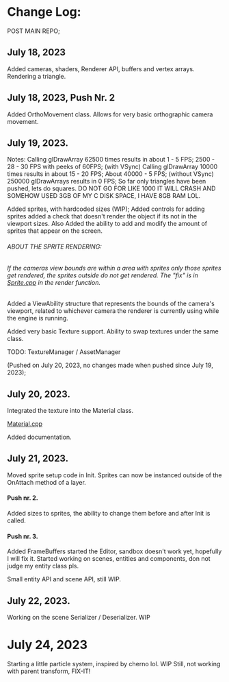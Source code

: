 # Change Log:

POST MAIN REPO;

## July 18, 2023

Added cameras, shaders, Renderer API, buffers and vertex arrays.
Rendering a triangle.

## July 18, 2023, Push Nr. 2

Added OrthoMovement class. Allows for very basic orthographic camera movement.

## July 19, 2023.

Notes:
Calling glDrawArray 62500 times results in about 1 - 5 FPS; 2500 - 28 - 30 FPS with peeks of 60FPS; (with VSync)
Calling glDrawArray 10000 times results in about 15 - 20 FPS; About 40000 - 5 FPS; (without VSync)
250000 glDrawArrays results in 0 FPS;
So far only triangles have been pushed, lets do squares.
DO NOT GO FOR LIKE 1000 IT WILL CRASH AND SOMEHOW USED 3GB OF MY C DISK SPACE, I HAVE 8GB RAM LOL.

Added sprites, with hardcoded sizes (WIP); Added controls for adding sprites added a check that doesn't render the object if its not in the viewport sizes.
Also Added the ability to add and modify the amount of sprites that appear on the screen.

###### ABOUT THE SPRITE RENDERING:

###### If the cameras view bounds are within a area with sprites only those sprites get rendered, the sprites outside do not get rendered. The "fix" is in [Sprite.cpp](Engine/Source/Renderer/Objects/Sprite.cpp) in the render function.

Added a ViewAbility structure that represents the bounds of the camera's viewport, related to whichever camera the renderer is currently using while the engine is running.

Added very basic Texture support. Ability to swap textures under the same class.

TODO: TextureManager / AssetManager

(Pushed on July 20, 2023, no changes made when pushed since July 19, 2023);

## July 20, 2023.

Integrated the texture into the Material class.

[Material.cpp](Engine/Source/Renderer/Material.cpp)

Added documentation.

## July 21, 2023.

Moved sprite setup code in Init. Sprites can now be instanced outside of the OnAttach method of a layer.

#### Push nr. 2.

Added sizes to sprites, the ability to change them before and after Init is called.

#### Push nr. 3.

Added FrameBuffers started the Editor, sandbox doesn't work yet, hopefully I will fix it.
Started working on scenes, entities and components, don not judge my entity class pls.

Small entity API and scene API, still WIP.

## July 22, 2023.

Working on the scene Serializer / Deserializer. WIP

# July 24, 2023

Starting a little particle system, inspired by cherno lol. WIP Still, not working with parent transform, FIX-IT!
